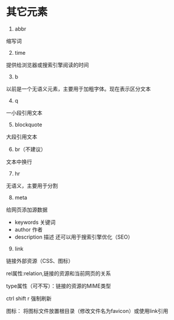 # 其它元素

1. abbr

缩写词

2. time

提供给浏览器或搜索引擎阅读的时间

3. b

以前是一个无语义元素，主要用于加粗字体。现在表示区分文本

4. q

一小段引用文本

5. blockquote

大段引用文本

6. br（不建议）

文本中换行

7. hr

无语义，主要用于分割

8. meta

给网页添加源数据
- keywords 关键词
- author 作者
- description 描述
还可以用于搜索引擎优化（SEO）

9. link

链接外部资源（CSS、图标）

rel属性:relation,链接的资源和当前网页的关系

type属性（可不写）：链接的资源的MIME类型

<!-- 图标在线制作 -->

ctrl shift r 强制刷新

图标：
    将图标文件放置根目录（修改文件名为favicon）或使用link引用